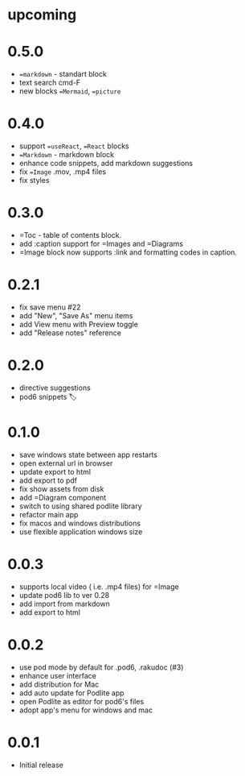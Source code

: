 # upcoming

# 0.5.0

- `=markdown` - standart block
- text search cmd-F
- new blocks `=Mermaid`, `=picture`

# 0.4.0

- support `=useReact`, `=React` blocks
- `=Markdown` - markdown block
- enhance code snippets, add markdown suggestions
- fix `=Image` .mov, .mp4 files
- fix styles

# 0.3.0

- =Toc - table of contents block.
- add :caption support for =Images and =Diagrams
- =Image block now supports :link and formatting codes in caption.

# 0.2.1

- fix save menu #22
- add "New", "Save As" menu items
- add View menu with Preview toggle
- add "Release notes" reference

# 0.2.0

- directive suggestions
- pod6 snippets 🏷

# 0.1.0

- save windows state between app restarts
- open external url in browser
- update export to html
- add export to pdf
- fix show assets from disk
- add =Diagram component
- switch to using shared podlite library
- refactor main app
- fix macos and windows distributions
- use flexible application windows size

# 0.0.3

- supports local video ( i.e. .mp4 files) for =Image
- update pod6 lib to ver 0.28
- add import from markdown
- add export to html

# 0.0.2

- use pod mode by default for .pod6, .rakudoc (#3)
- enhance user interface
- add distribution for Mac
- add auto update for Podlite app
- open Podlite as editor for pod6's files
- adopt app's menu for windows and mac

# 0.0.1

- Initial release
